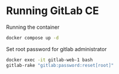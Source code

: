 # Running GitLab CE

Running the container
```bash
docker compose up -d
```
Set root password for gitlab administrator
```bash
docker exec -it gitlab-web-1 bash
gitlab-rake "gitlab:password:reset[root]"
```
